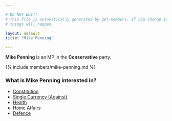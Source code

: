 ```yaml
---

# DO NOT EDIT!
# This file is automatically generated by get-members. If you change it, bad
# things will happen.

layout: default
title: "Mike Penning"

---
```


**Mike Penning** is an MP in the **Conservative** party.

{% include members/mike-penning.md %}

### What is Mike Penning interested in?


* [Constitution](/interests/constitution.html)
* [Single Currency (Against)](/interests/single-currency-against.html)
* [Health](/interests/health.html)
* [Home Affairs](/interests/home-affairs.html)
* [Defence](/interests/defence.html)
